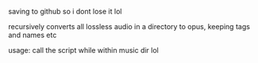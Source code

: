 saving to github so i dont lose it lol

recursively converts all lossless audio in a directory to opus, keeping tags and names etc

usage: call the script while within music dir lol
